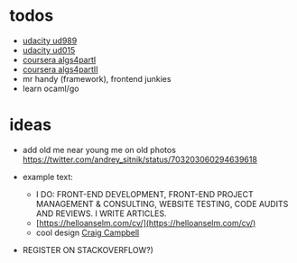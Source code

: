 # todos

- [udacity ud989](https://www.udacity.com/courses/ud989)
- [udacity ud015](https://www.udacity.com/courses/ud015)
- [coursera algs4partI](https://www.coursera.org/course/algs4partI)
- [coursera algs4partII](https://www.coursera.org/course/algs4partII)
- mr handy (framework), frontend junkies
- learn ocaml/go

# ideas
- add old me near young me on old photos https://twitter.com/andrey_sitnik/status/703203060294639618

- example text:
  - I DO: FRONT-END DEVELOPMENT, FRONT-END PROJECT MANAGEMENT & CONSULTING, WEBSITE TESTING, CODE AUDITS AND REVIEWS. I WRITE ARTICLES.
  - [https://helloanselm.com/cv/](https://helloanselm.com/cv/)
  - cool design [Craig Campbell](https://craig.is/)
- REGISTER ON STACKOVERFLOW?)
